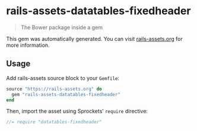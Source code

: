 # rails-assets-datatables-fixedheader

> The Bower package inside a gem

This gem was automatically generated. You can visit [rails-assets.org](https://rails-assets.org) for more information.

## Usage

Add rails-assets source block to your `Gemfile`:

```ruby
source "https://rails-assets.org" do
  gem "rails-assets-datatables-fixedheader"
end

```

Then, import the asset using Sprockets’ `require` directive:

```js
//= require "datatables-fixedheader"
```
